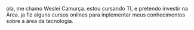 ola, me chamo Weslei Camurça.
estou cursando TI, e  pretendo investir na Àrea.
ja fiz alguns cursos onlines para inplementar meus conhecimentos sobre a área da tecnologia.

